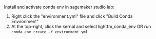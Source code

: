 Install and activate conda env in sagemaker studio lab:
1. Right click the "environment.yml" file and click "Build Conda Environment" 
2. At the top-right, click the kernal and select lightfm_conda_env OR run `conda env create -f environment.yml`